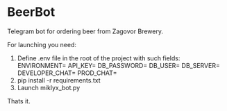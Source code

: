 # BeerBot
Telegram bot for ordering beer from Zagovor Brewery.

For launching you need:
1. Define .env file in the root of the project with such fields:
  ENVIRONMENT=
  API_KEY=
  DB_PASSWORD=
  DB_USER=
  DB_SERVER=
  DEVELOPER_CHAT=
  PROD_CHAT=
2. pip install -r requirements.txt
3. Launch miklyx_bot.py 

Thats it.
